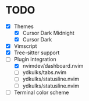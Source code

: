# TODO

- [x] Themes
    - [x] Cursor Dark Midnight
    - [x] Cursor Dark
- [x] Vimscript
- [x] Tree-sitter support
- [ ] Plugin integration
    - [x] nvimdev/dashboard.nvim
    - [ ] ydkulks/tabs.nvim
    - [ ] ydkulks/statusline.nvim
    - [ ] ydkulks/statusline.nvim
- [ ] Terminal color scheme
